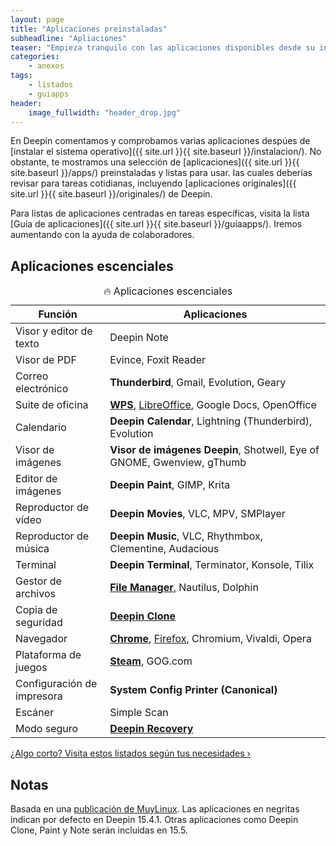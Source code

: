 ```yaml
---
layout: page
title: "Aplicaciones preinstaladas"
subheadline: "Apliaciones"
teaser: "Empieza tranquilo con las aplicaciones disponibles desde su instalación."
categories:
    - anexos
tags:
    - listados
    - guiapps
header:
    image_fullwidth: "header_drop.jpg"
---
```


En Deepin comentamos y comprobamos varias aplicaciones despúes de [instalar el sistema operativo]({{ site.url }}{{ site.baseurl }}/instalacion/). No obstante, te mostramos una selección de [aplicaciones]({{ site.url }}{{ site.baseurl }}/apps/) preinstaladas y listas para usar. las cuales deberías revisar para tareas cotidianas, incluyendo [aplicaciones originales]({{ site.url }}{{ site.baseurl }}/originales/) de Deepin.

Para listas de aplicaciones centradas en tareas específicas, visita la lista [Guía de aplicaciones]({{ site.url }}{{ site.baseurl }}/guiaapps/). Iremos aumentando con la ayuda de colaboradores.

## Aplicaciones escenciales
<table>
  <caption>🔥 Aplicaciones escenciales</caption>
  <colgroup>
    <col span="1" style="width: 30%;">
    <col span="1" style="width: 70%;">
      </colgroup>
  <thead>
    <tr>
      <th>Función</th>
      <th>Aplicaciones</th>
    </tr>
  </thead>
  <tbody>
    <tr>
      <td>Visor y editor de texto</td>
      <td>Deepin Note</td>
    </tr>
    <tr>
      <td>Visor de PDF</td>
      <td>Evince, Foxit Reader</td>
    </tr>
    <tr>
      <td>Correo electrónico</td>
      <td><b>Thunderbird</b>, Gmail, Evolution, Geary</td>
    </tr>
    <tr>
      <td>Suite de oficina</td>
      <td><b><a href="{{ site.url }}{{ site.baseurl }}/apps/wps">WPS</a></b>, <a href="{{ site.url }}{{ site.baseurl }}/apps/libreoffice">LibreOffice</a>, Google Docs, OpenOffice</td>
    </tr>
    <tr>
      <td>Calendario</td>
      <td><b>Deepin Calendar</b>, Lightning (Thunderbird), Evolution</td>
    </tr>
    <tr>
      <td>Visor de imágenes</td>
      <td><b>Visor de imágenes Deepin</b>, Shotwell, Eye of GNOME, Gwenview, gThumb</td>
    </tr>
    <tr>
      <td>Editor de imágenes</td>
      <td><b>Deepin Paint</b>, GIMP, Krita</td>
    </tr>
    <tr>
      <td>Reproductor de vídeo</td>
      <td><b>Deepin Movies</b>, VLC, MPV, SMPlayer</td>
    </tr>
    <tr>
      <td>Reproductor de música</td>
      <td><b>Deepin Music</b>, VLC, Rhythmbox, Clementine, Audacious</td>
    </tr>
    <tr>
      <td>Terminal</td>
      <td><b>Deepin Terminal</b>, Terminator, Konsole, Tilix</td>
    </tr>
    <tr>
      <td>Gestor de archivos</td>
      <td><b><a href="{{ site.url }}{{ site.baseurl }}/apps/filemanager">File Manager</a></b>, Nautilus, Dolphin</td>
    </tr>
    <tr>
      <td>Copia de seguridad</td>
      <td><b><a href="{{ site.url }}{{ site.baseurl }}/manual/deepin-clone">Deepin Clone</a></b></td>
    </tr>
    <tr>
      <td>Navegador</td>
      <td><b><a href="{{ site.url }}{{ site.baseurl }}/apps/chrome">Chrome</a></b>, <a href="{{ site.url }}{{ site.baseurl }}/apps/kodi">Firefox</a>, Chromium, Vivaldi, Opera</td>
    </tr>
    <tr>
      <td>Plataforma de juegos</td>
      <td><b><a href="{{ site.url }}{{ site.baseurl }}/apps/steam">Steam</a></b>, GOG.com</td>
    </tr>
    <tr>
      <td>Configuración de impresora</td>
      <td><b>System Config Printer (Canonical)</b></td>
    </tr>
    <tr>
      <td>Escáner</td>
      <td>Simple Scan</td>
    </tr>
    <tr>
      <td>Modo seguro</td>
      <td><b><a href="{{ site.url }}{{ site.baseurl }}/manual/deepin-recovery">Deepin Recovery</a></b></td>
    </tr>
  </tbody>
</table>

<a class="radius button small" href="{{ site.url }}{{ site.baseurl }}/anexos/guiapps/">¿Algo corto? Visita estos listados según tus necesidades ›</a>

## Notas
Basada en una [publicación de MuyLinux](https://www.muylinux.com/2017/09/19/aplicaciones-por-defecto-ubuntu-18-04-2/). Las aplicaciones en negritas indican por defecto en Deepin 15.4.1. Otras aplicaciones como Deepin Clone, Paint y Note serán incluidas en 15.5.
